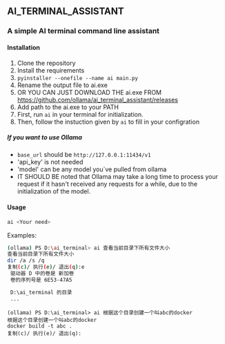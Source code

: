## AI_TERMINAL_ASSISTANT

### A simple AI terminal command line assistant

#### Installation

1. Clone the repository
2. Install the requirements
3. `pyinstaller --onefile --name ai main.py`
4. Rename the output file to ai.exe
5. OR YOU CAN JUST DOWNLOAD THE ai.exe FROM https://github.com/ollama/ai_terminal_assistant/releases
6. Add path to the ai.exe to your PATH
7. First, run `ai` in your terminal for initialization.
8. Then, follow the instuction given by `ai` to fill in your configration

##### If you want to use Ollama
- `base_url` should be `http://127.0.0.1:11434/v1`
- 'api_key' is not needed
- 'model' can be any model you`ve pulled from ollama
- IT SHOULD BE noted that Ollama may take a long time to process your request if it hasn't received any requests for a while, due to the initialization of the model.


#### Usage

``` bash
ai <Your need>
```

Examples:

``` bash
(ollama) PS D:\ai_terminal> ai 查看当前目录下所有文件大小
查看当前目录下所有文件大小
dir /a /s /q
复制(c)/ 执行(e)/ 退出(q):e
 驱动器 D 中的卷是 新加卷
 卷的序列号是 6E53-47A5

 D:\ai_terminal 的目录
 ...
```


```
(ollama) PS D:\ai_terminal> ai 根据这个目录创建一个叫abc的docker
根据这个目录创建一个叫abc的docker
docker build -t abc .
复制(c)/ 执行(e)/ 退出(q):
```

